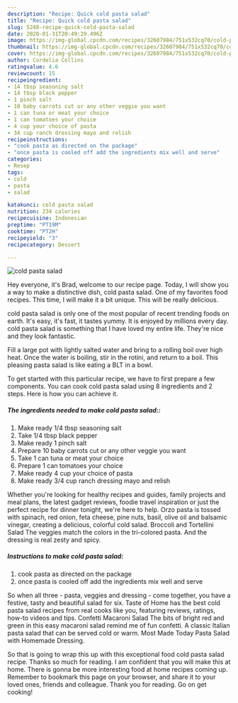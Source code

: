 ```yaml
---
description: "Recipe: Quick cold pasta salad"
title: "Recipe: Quick cold pasta salad"
slug: 5248-recipe-quick-cold-pasta-salad
date: 2020-01-31T20:49:29.496Z
image: https://img-global.cpcdn.com/recipes/32607984/751x532cq70/cold-pasta-salad-recipe-main-photo.jpg
thumbnail: https://img-global.cpcdn.com/recipes/32607984/751x532cq70/cold-pasta-salad-recipe-main-photo.jpg
cover: https://img-global.cpcdn.com/recipes/32607984/751x532cq70/cold-pasta-salad-recipe-main-photo.jpg
author: Cordelia Collins
ratingvalue: 4.6
reviewcount: 15
recipeingredient:
- 14 tbsp seasoning salt
- 14 tbsp black pepper
- 1 pinch salt
- 10 baby carrots cut or any other veggie you want
- 1 can tuna or meat your choice
- 1 can tomatoes your choice
- 4 cup your choice of pasta
- 34 cup ranch dressing mayo and relish
recipeinstructions:
- "cook pasta as directed on the package"
- "once pasta is cooled off add the ingredients mix well and serve"
categories:
- Resep
tags:
- cold
- pasta
- salad

katakunci: cold pasta salad
nutrition: 234 calories
recipecuisine: Indonesian
preptime: "PT19M"
cooktime: "PT2H"
recipeyield: "3"
recipecategory: Dessert

---
```



![cold pasta salad](https://img-global.cpcdn.com/recipes/32607984/751x532cq70/cold-pasta-salad-recipe-main-photo.jpg)

Hey everyone, it's Brad, welcome to our recipe page. Today, I will show you a way to make a distinctive dish, cold pasta salad. One of my favorites food recipes. This time, I will make it a bit unique. This will be really delicious.

cold pasta salad is only one of the most popular of recent trending foods on earth. It's easy, it's fast, it tastes yummy. It is enjoyed by millions every day. cold pasta salad is something that I have loved my entire life. They're nice and they look fantastic.

Fill a large pot with lightly salted water and bring to a rolling boil over high heat. Once the water is boiling, stir in the rotini, and return to a boil. This pleasing pasta salad is like eating a BLT in a bowl.


To get started with this particular recipe, we have to first prepare a few components. You can cook cold pasta salad using 8 ingredients and 2 steps. Here is how you can achieve it.

##### The ingredients needed to make cold pasta salad::

1. Make ready 1/4 tbsp seasoning salt
1. Take 1/4 tbsp black pepper
1. Make ready 1 pinch salt
1. Prepare 10 baby carrots cut or any other veggie you want
1. Take 1 can tuna or meat your choice
1. Prepare 1 can tomatoes your choice
1. Make ready 4 cup your choice of pasta
1. Make ready 3/4 cup ranch dressing mayo and relish


Whether you&#39;re looking for healthy recipes and guides, family projects and meal plans, the latest gadget reviews, foodie travel inspiration or just the perfect recipe for dinner tonight, we&#39;re here to help. Orzo pasta is tossed with spinach, red onion, feta cheese, pine nuts, basil, olive oil and balsamic vinegar, creating a delicious, colorful cold salad. Broccoli and Tortellini Salad The veggies match the colors in the tri-colored pasta. And the dressing is real zesty and spicy. 

##### Instructions to make cold pasta salad:

1. cook pasta as directed on the package
1. once pasta is cooled off add the ingredients mix well and serve


So when all three - pasta, veggies and dressing - come together, you have a festive, tasty and beautiful salad for six. Taste of Home has the best cold pasta salad recipes from real cooks like you, featuring reviews, ratings, how-to videos and tips. Confetti Macaroni Salad The bits of bright red and green in this easy macaroni salad remind me of fun confetti. A classic Italian pasta salad that can be served cold or warm. Most Made Today Pasta Salad with Homemade Dressing. 

So that is going to wrap this up with this exceptional food cold pasta salad recipe. Thanks so much for reading. I am confident that you will make this at home. There is gonna be more interesting food at home recipes coming up. Remember to bookmark this page on your browser, and share it to your loved ones, friends and colleague. Thank you for reading. Go on get cooking!
